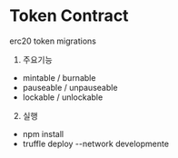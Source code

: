 # Token Contract

erc20 token migrations

1. 주요기능
- mintable / burnable
- pauseable / unpauseable
- lockable / unlockable

2. 실행
- npm install
- truffle deploy --network developmente 



